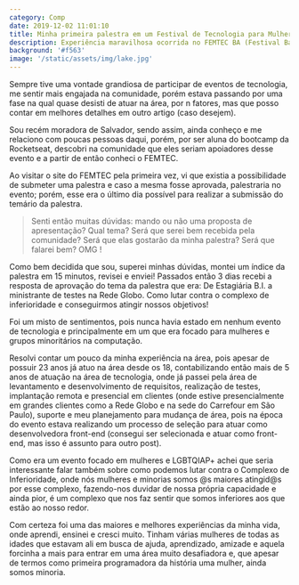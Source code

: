 ```yaml
---
category: Comp
date: 2019-12-02 11:01:10
title: Minha primeira palestra em um Festival de Tecnologia para Mulheres
description: Experiência maravilhosa ocorrida no FEMTEC BA (Festival Baiano de Mulheres na Tecnologia)
background: '#f563'
image: '/static/assets/img/lake.jpg'
---
```


Sempre tive uma vontade grandiosa de participar de eventos de tecnologia, me sentir mais engajada na comunidade, porém estava passando por uma fase na qual quase desisti de atuar na área, por n fatores, mas que posso contar em melhores detalhes em outro artigo (caso desejem).

Sou recém moradora de Salvador, sendo assim, ainda conheço e me relaciono com poucas pessoas daqui, porém, por ser aluna do bootcamp da Rocketseat, descobri na comunidade que eles seriam apoiadores desse evento e a partir de então conheci o FEMTEC.

Ao visitar o site do FEMTEC pela primeira vez, vi que existia a possibilidade de submeter uma palestra e caso a mesma fosse aprovada, palestraria no evento; porém, esse era o último dia possível para realizar a submissão do temário da palestra.

> Senti então muitas dúvidas: mando ou não uma proposta de apresentação? Qual tema? Será que serei bem recebida pela comunidade? Será que elas gostarão da minha palestra? Será que falarei bem? OMG !

Como bem decidida que sou, superei minhas dúvidas, montei um índice da palestra em 15 minutos, revisei e enviei! Passados então 3 dias recebi a resposta de aprovação do tema da palestra que era: De Estagiária B.I. a ministrante de testes na Rede Globo. Como lutar contra o complexo de inferioridade e conseguirmos atingir nossos objetivos!

Foi um misto de sentimentos, pois nunca havia estado em nenhum evento de tecnologia e principalmente em um que era focado para mulheres e grupos minoritários na computação.

Resolvi contar um pouco da minha experiência na área, pois apesar de possuir 23 anos já atuo na área desde os 18, contabilizando então mais de 5 anos de atuação na área de tecnologia, onde já passei pela área de levantamento e desenvolvimento de requisitos, realização de testes, implantação remota e presencial em clientes (onde estive presencialmente em grandes clientes como a Rede Globo e na sede do Carrefour em São Paulo), suporte e meu planejamento para mudança de área, pois na época do evento estava realizando um processo de seleção para atuar como desenvolvedora front-end (consegui ser selecionada e atuar como front-end, mas isso é assunto para outro post).

Como era um evento focado em mulheres e LGBTQIAP+ achei que seria interessante falar também sobre como podemos lutar contra o Complexo de Inferioridade, onde nós mulheres e minorias somos @s maiores atingid@s por esse complexo, fazendo-nos duvidar de nossa própria capacidade e ainda pior, é um complexo que nos faz sentir que somos inferiores aos que estão ao nosso redor.

Com certeza foi uma das maiores e melhores experiências da minha vida, onde aprendi, ensinei e cresci muito. Tinham várias mulheres de todas as idades que estavam ali em busca de ajuda, aprendizado, amizade e aquela forcinha a mais para entrar em uma área muito desafiadora e, que apesar de termos como primeira programadora da história uma mulher, ainda somos minoria.
